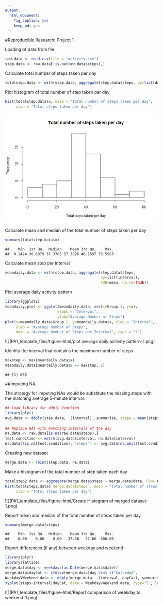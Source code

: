 ```yaml
---
output: 
  html_document: 
    fig_caption: yes
    keep_md: yes
---
```

#Reproducible Research: Project 1

Loading of data from file

```r
raw.data <- read.csv(file = "activity.csv")
step.data <- raw.data[!is.na(raw.data$steps),]
```

Calculate total number of steps taken per day

```r
totalstep.data <- with(step.data, aggregate(step.data$steps, by=list(date), FUN = mean))
```

Plot histogram of total number of step taken per day

```r
hist(totalstep.data$x, main = "Total number of steps taken per day",
     xlab = "Total steps taken per day")
```

![](PA1_template_files/figure-html/meanstep.data-1.png)<!-- -->

Calculate mean and median of the total number of steps taken per day

```r
summary(totalstep.data$x)
```

```
##    Min. 1st Qu.  Median    Mean 3rd Qu.    Max. 
##  0.1424 30.6979 37.3785 37.3826 46.1597 73.5903
```

Calculate mean step per interval

```r
meandaily.data <- with(step.data, aggregate(step.data$steps, 
                                            by=list(interval),
                                            FUN=mean, na.rm=TRUE))
```

Plot average daily activity pattern

```r
library(ggplot2)
meandaily.plot <- ggplot(meandaily.data, aes(x=Group.1, y=x), 
                        xlabs = "Interval", 
                        ylab="Average Number of Steps")
plot(x=meandaily.data$Group.1, y=meandaily.data$x, xlab = "Interval",
     ylab = "Average Number of Steps", 
     main = "Average Number of Steps per Interval", type = "l")
```

![](PA1_template_files/figure-html/plot average daily acitivity pattern-1.png)<!-- -->

Identify the interval that contains the maximum number of steps

```r
maxstep <- max(meandaily.data$x)
meandaily.data[meandaily.data$x == maxstep, 1] 
```

```
## [1] 835
```

##Imputing NA.

The strategy for imputing NAs would be substitute the missing steps with the matching average 5-minute interval.

```r
## Load library for ddply function
library(plyr)
avg.data <- ddply(step.data, .(interval), summarise, steps = mean(steps))

## Replace NAs with matching intervals of the day
na.data <- raw.data[is.na(raw.data$steps),]
test.condition <- match(avg.data$interval, na.data$interval)
na.data[!is.na(test.condition), "steps"] <- avg.data[na.omit(test.condition), "steps"]
```

Creating new dataset

```r
merge.data <- rbind(step.data, na.data)
```

Make a histogram of the total number of step taken each day

```r
totalstep2.data <- aggregate(merge.data$steps ~ merge.data$date, FUN= mean)
hist(totalstep2.data$`merge.data$steps`, main = "Total number of steps      taken per day",
     xlab = "Total steps taken per day")
```

![](PA1_template_files/figure-html/Create Histogram of merged dataset-1.png)<!-- -->

Report mean and median of the total number of steps taken per day

```r
summary(merge.data$steps)
```

```
##    Min. 1st Qu.  Median    Mean 3rd Qu.    Max. 
##    0.00    0.00    0.00   37.38   27.00  806.00
```

Report differences (if any) between weekday and weekend

```r
library(plyr)
library(lattice)
merge.data$day <- weekdays(as.Date(merge.data$date))
merge.data$dayCat <- ifelse(merge.data$day %in% c("Saturday",                                      "Sunday"), "Weekend", "Weekday")
WeekdayVWeekend.data <- ddply(merge.data, .(interval, dayCat), summarise, steps = mean(steps))
xyplot(steps~interval|dayCat, data = WeekdayVWeekend.data, type="l", layout=c(1,2), main="Average Steps per interval Based on Type of Day", ylab="Average Number of Steps", xlab="Interval")
```

![](PA1_template_files/figure-html/Report comparison of weekday to weekend-1.png)<!-- -->
